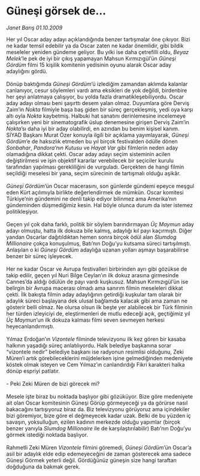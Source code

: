 # Güneşi görsek de...

*Janet Barış 01.10.2009*

<div class="taraf_structure_2col_1zq">
<div class="margen_n">



 <p>Her yıl Oscar aday adayı açıklandığında benzer tartışmalar öne çıkıyor. Bizi ne kadar temsil edebilir ya da Oscar zaten ne kadar önemlidir, gibi bildik meseleler yeniden gündeme geliyor. Bu yılki ise daha çetrefilli oldu, <i>Beyaz Melek</i>’le pek de iyi bir çıkış yapamayan Mahsun Kırmızıgül’ün <i>Güneşi Gördüm</i> filmi 15 kişilik komitenin yedisinin oyunu alarak Oscar aday adaylığını gördü. <br/><br/>Dönüp baktığımda <i>Güneşi Gördüm</i>’ü izlediğim zamandan aklımda kalanlar canlanıyor, cesur söylemleri vardı ama eksikleri de yok değildi, birdenbire her şeyi anlatmaya çalışıyor, bu yolda fazla dramatikleşebiliyordu. Oscar aday adayı olması beni şaşırttı desem yalan olmaz. Duyumlara göre Derviş Zaim’in <i>Nokta</i> filmiyle başa baş giden bir süreç gerçekleşmiş, yedi oya karşı altı oyla <i>Nokta</i> kaybetmiş. Halbuki hat sanatını derinlemesine incelemeye çalışırken yeni bir sinematografik üslup denemesine girişen Derviş Zaim’in <i>Nokta</i>’sı daha iyi bir aday olabilirdi, en azından bu benim kişisel kanım. SİYAD Başkanı Murat Özer konuyla ilgili bir açıklama yayımlayarak, <i>Güneşi Gördüm</i>’e de haksızlık etmeden bu yıl birçok festivalden ödülle dönen <i>Sonbahar</i>, <i>Pandora’nın Kutusu</i> ve <i>Hayat Var</i> gibi filmlerin neden aday olamadığına dikkat çekti. Oscar aday adayı seçim sisteminin acilen değiştirilmesi ve işin objektif kararlar verebilecek bir seçiciler kurulu tarafından yapılması gerekliliğini de vurguladı. Gerçekten de hangi filmin seçildiği meselesi bir yana, seçim sürecinin de tartışmalı olduğu aşikâr.<i> <br/><br/>Güneşi Gördüm</i>’ün Oscar macerasını, son günlerde gündemi epeyce meşgul eden Kürt açılımıyla birlikte değerlendirmek de mümkün. Oscar komitesi Türkiye’nin gündemini ne denli takip ediyor bilinmez ama Amerika’nın gündeminden düşmediğimiz kesin. Hal böyle olunca durum da ister istemez politikleşiyor. <br/><br/>Geçen yıl çok daha farklı, politik bir söylem barındırmayan <i>Üç Maymun</i> aday adayı olmuştu, hatta ilk dokuza bile kalmış, adaylığı kıl payı kaçırmıştı. Diğer yandan Oscarlar dağıtıldıktan hemen sonra birçok ödül alan <i>Slumdog Millionaire</i> çokça konuşulmuş, Batı’nın Doğu’yu kutsama süreci tartışılmıştı. Anlaşılan o ki <i>Güneşi Gördüm</i> adaylığa uzanan yolları aşmayı başarabilirse benzer bir süreç işleyecek. <br/><br/>Her ne kadar Oscar ve Avrupa festivalleri birbirinden ayrı gibi gözükse de takip edilir, geçen yıl Nuri Bilge Ceylan’ın ilk dokuz arasına girmesinde Cannes’da aldığı ödülün de payı vardı kuşkusuz. Mahsun Kırmızıgül’ün ise belirgin bir Avrupa macerası olmadı ama sanırım filmin meseleleri dikkat çekti. İlk bakışta filmin aday adaylığının getirdiği kuşkular tam olarak bir adaylık süreci başlayana dek ulusal bağlamda kalacak gibi ama zaman ne gösterir belli olmaz. Ne olursa olsun ilk beşte yer alabilecek bir Türk filminin her türden izleyiciyi de, eleştirmenleri de mutlu edeceği açık, geçtiğimiz yıl <i>Üç Maymun</i>’un ilk dokuza kalması filmi seven sevmeyen herkesi heyecanlandırmıştı. <br/><br/>Yılmaz Erdoğan’ın <i>Vizontele</i> filminde televizyonu ilk kez gören bir kasaba halkının yaşadığı süreç anlatılıyordu. Halk belediye başkanına sorar “vizontele nedir” belediye başkanı ise radyonun resimlisi olduğunu, Zeki Müren’i artık görebileceklerini müjdelerken işine gelmediğinden medeniyete köstek olmak isteyen ve Cem Yılmaz’ın canlandırdığı Fikri karakteri halka dönüp espriyi patlatır. <br/><br/>- Peki Zeki Müren de bizi görecek mi? <br/><br/>Mesele işte biraz bu noktada başlıyor gibi gözüküyor. Bize göre medeniyete ait olan Oscar komitesinin Güneşi Görüp görmeyeceği ya da görürse nasıl bakacağını tartışıyoruz biraz da. Biz televizyonu görüyoruz ama içindekiler bizi göremiyor, bize göre el değmeyecek kadar uzak. Belki de bu yüzden iç savaşın, yoksulluğun, ezilen kadının merkezde olduğu yapımlar (birçok benzer yanıyla <i>Slumdog Millionaire</i> ile de karşılaştırılabilir) Batı’nın Doğu’yu görmek istediği noktada başlıyor. <br/><br/>Rahmetli Zeki Müren <i>Vizontele</i> filmini göremedi, <i>Güneşi Gördüm</i>’ün Oscar’a asil bir adaylık elde edip edemeyeceğini de zaman gösterecek ama sadece Güneşi Görmek yeterli değil. Gördüğünüz güneşin size hangi taraftan doğduğuna da bakmak gerek.</p>
<br/>
<br/>
<br/>



<br/>


<div id="taraf_not">
</div>

</div>


</div>
